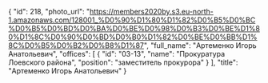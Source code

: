 {
    "id": 218,
    "photo_url": "https://members2020by.s3.eu-north-1.amazonaws.com/128001_%D0%90%D1%80%D1%82%D0%B5%D0%BC%D0%B5%D0%BD%D0%BA%D0%BE%D0%98%D0%B3%D0%BE%D1%80%D1%8C%D0%90%D0%BD%D0%B0%D1%82%D0%BE%D0%BB%D1%8C%D0%B5%D0%B2%D0%B8%D1%87",
    "full_name": "Артеменко Игорь Анатольевич",
    "offices": [
        {
            "id": "03-13",
            "name": "Прокуратура Лоевского района",
            "position": "заместитель прокурора"
        }
    ],
    "title": "Артеменко Игорь Анатольевич"
}